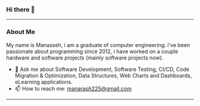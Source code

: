 ### Hi there 👋

---

### About Me
My name is Manasseh, i am a graduate of computer engineering. i've been passionate about programming since 2012, i have worked on a couple hardware and software projects (mainly software projects now).

<!-- -My name is [Manasseh](https://twitter.com/manaraph225), i am a graduate of computer engineering. i've been passionate about programming since 2012, i have worked on a couple hardware and software projects (mainly software projects now).  -->

<!-- - 🔭 I’m currently working with Tunga. -->
- 💬 Ask me about Software Development, Software Testing, CI/CD, Code Migration & Optimization, Data Structures, Web Charts and Dashboards, eLearning applications.
- 📫 How to reach me: manaraph225@gmail.com

---
<!--

### 🌱 I’m currently learning
- Ruby
- Ruby on Rails

---
-->
<!--
### Languages and Tools
-->
<!-- For more icons please follow  https://github.com/manaraph/ColoredBadges -->
<!--
<p>
 <a href="">
      <img src="https://raw.githubusercontent.com/manaraph/manaraph/340ad1ffc46482fb156465ab04961d23c36c8f0c/assets/js.svg" alt="Js" style="vertical-align:top; margin:4px">
  </a> 
<a href="">
      <img src="https://raw.githubusercontent.com/manaraph/manaraph/340ad1ffc46482fb156465ab04961d23c36c8f0c/assets/nodejs.svg" alt="Node" style="vertical-align:top; margin:4px">
  </a> 
  <a href="">
      <img src="https://raw.githubusercontent.com/manaraph/manaraph/340ad1ffc46482fb156465ab04961d23c36c8f0c/assets/angular.svg" alt="Angular" style="vertical-align:top; margin:4px">
  </a>
  <a href="">
      <img src="https://raw.githubusercontent.com/manaraph/manaraph/340ad1ffc46482fb156465ab04961d23c36c8f0c/assets/vue.svg" alt="Vue" style="vertical-align:top; margin:4px">
  </a>
  <a href="">
      <img src="https://raw.githubusercontent.com/manaraph/manaraph/340ad1ffc46482fb156465ab04961d23c36c8f0c/assets/react.svg" alt="React" style="vertical-align:top; margin:4px">
  </a>   
  <a href="">
      <img src="https://raw.githubusercontent.com/manaraph/manaraph/340ad1ffc46482fb156465ab04961d23c36c8f0c/assets/php.svg" alt="PHP" style="vertical-align:top; margin:4px">
  </a>
   <a href="">
      <img src="https://raw.githubusercontent.com/manaraph/manaraph/2c86c1c993c9a57e9fc61de516ed954aa13bd905/assets/laravel.svg" alt="Laravel" style="vertical-align:top; margin:4px">
  </a> 
  <a href="">
      <img src="https://raw.githubusercontent.com/manaraph/manaraph/340ad1ffc46482fb156465ab04961d23c36c8f0c/assets/bootstrap.svg" alt="Bootstrap" style="vertical-align:top; margin:4px">
  </a>  
  <a href="">
      <img src="https://raw.githubusercontent.com/manaraph/manaraph/340ad1ffc46482fb156465ab04961d23c36c8f0c/assets/sass.svg" alt="Sass" style="vertical-align:top; margin:4px">
  </a>  
  <a href="">
      <img src="https://raw.githubusercontent.com/manaraph/manaraph/2c86c1c993c9a57e9fc61de516ed954aa13bd905/assets/visualstudio_code.svg" alt="VScode" style="vertical-align:top; margin:4px">
  </a> 
  <a href="">
      <img src="https://raw.githubusercontent.com/manaraph/manaraph/2c86c1c993c9a57e9fc61de516ed954aa13bd905/assets/digitalocean.svg" alt="Digital ocean" style="vertical-align:top; margin:4px">
  </a>   
  <a href="">
      <img src="https://raw.githubusercontent.com/manaraph/manaraph/2c86c1c993c9a57e9fc61de516ed954aa13bd905/assets/gcp.svg" alt="GCP" style="vertical-align:top; margin:4px">
  </a>  
  <a href="">
      <img src="https://raw.githubusercontent.com/manaraph/manaraph/2c86c1c993c9a57e9fc61de516ed954aa13bd905/assets/aws.svg" alt="aws" style="vertical-align:top; margin:4px">
  </a> 
  <a href="">
      <img src="https://raw.githubusercontent.com/manaraph/manaraph/2c86c1c993c9a57e9fc61de516ed954aa13bd905/assets/raspberrypi.svg" alt="Raspberry pi" style="vertical-align:top; margin:4px">
  </a>  
</p>
-->
<!--
**manaraph/manaraph** is a ✨ _special_ ✨ repository because its `README.md` (this file) appears on your GitHub profile.

Here are some ideas to get you started:

- 🌱 I’m currently learning ...
- 👯 I’m looking to collaborate on ...
- 🤔 I’m looking for help with ...
- 😄 Pronouns: ...
- ⚡ Fun fact: ...
  -->
